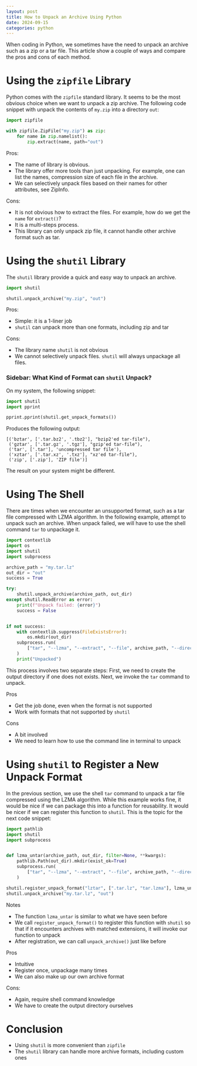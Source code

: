 ```yaml
---
layout: post
title: How to Unpack an Archive Using Python
date: 2024-09-15
categories: python
---
```


When coding in Python, we sometimes have the need to unpack an archive
such as a zip or a tar file. This article show a couple of ways and
compare the pros and cons of each method.

# Using the `zipfile` Library

Python comes with the `zipfile` standard library. It seems to be the
most obvious choice when we want to unpack a zip archive. The following
code snippet with unpack the contents of `my.zip` into a directory `out`:

```python
import zipfile

with zipfile.ZipFile("my.zip") as zip:
    for name in zip.namelist():
        zip.extract(name, path="out")
```

Pros:

* The name of library is obvious.
* The library offer more tools than just unpacking. For example, one can
  list the names, compression size of each file in the archive.
* We can selectively unpack files based on their names for other
  attributes, see ZipInfo.

Cons:

* It is not obvious how to extract the files. For example, how do we get
  the `name` for `extract()`?
* It is a multi-steps process.
* This library can only unpack zip file, it cannot handle other archive
  format such as tar.


# Using the `shutil` Library

The `shutil` library provide a quick and easy way to unpack an archive.

```python
import shutil

shutil.unpack_archive("my.zip", "out")
```

Pros:

* Simple: it is a 1-liner job
* `shutil` can unpack more than one formats, including zip and tar

Cons:

* The library name `shutil` is not obvious
* We cannot selectively unpack files. `shutil` will always unpackage all
  files.

### Sidebar: What Kind of Format can `shutil` Unpack?

On my system, the following snippet:

```python
import shutil
import pprint

pprint.pprint(shutil.get_unpack_formats())
```

Produces the following output:

```
[('bztar', ['.tar.bz2', '.tbz2'], "bzip2'ed tar-file"),
 ('gztar', ['.tar.gz', '.tgz'], "gzip'ed tar-file"),
 ('tar', ['.tar'], 'uncompressed tar file'),
 ('xztar', ['.tar.xz', '.txz'], "xz'ed tar-file"),
 ('zip', ['.zip'], 'ZIP file')]
```

The result on your system might be different.


# Using The Shell

There are times when we encounter an unsupported format, such as a tar
file compressed with LZMA algorithm. In the following example, attempt
to unpack such an archive. When unpack failed, we will have to use the
shell command `tar` to unpackage it.

```python
import contextlib
import os
import shutil
import subprocess

archive_path = "my.tar.lz"
out_dir = "out"
success = True

try:
    shutil.unpack_archive(archive_path, out_dir)
except shutil.ReadError as error:
    print(f"Unpack failed: {error}")
    success = False


if not success:
    with contextlib.suppress(FileExistsError):
        os.mkdir(out_dir)
    subprocess.run(
        ["tar", "--lzma", "--extract", "--file", archive_path, "--directory", out_dir]
    )
    print("Unpacked")
```

This process involves two separate steps: First, we need to create
the output directory if one does not exists. Next, we invoke the `tar`
command to unpack.

Pros

* Get the job done, even when the format is not supported
* Work with formats that not supported by `shutil`

Cons

* A bit involved
* We need to learn how to use the command line in terminal to unpack


# Using `shutil` to Register a New Unpack Format

In the previous section, we use the shell `tar` command to unpack
a tar file compressed using the LZMA algorithm. While this example
works fine, it would be nice if we can package this into a function
for reusability. It would be nicer if we can register this function to
`shutil`. This is the topic for the next code snippet:

```python
import pathlib
import shutil
import subprocess


def lzma_untar(archive_path, out_dir, filter=None, **kwargs):
    pathlib.Path(out_dir).mkdir(exist_ok=True)
    subprocess.run(
        ["tar", "--lzma", "--extract", "--file", archive_path, "--directory", out_dir],
    )

shutil.register_unpack_format("lztar", [".tar.lz", "tar.lzma"], lzma_untar, description="LZMA tar file")
shutil.unpack_archive("my.tar.lz", "out")
```

Notes

* The function `lzma_untar` is similar to what we have seen before
* We call `register_unpack_format()` to register this function with
  `shutil` so that if it encounters archives with matched extensions, it
  will invoke our function to unpack
* After registration, we can call `unpack_archive()` just like before

Pros

* Intuitive
* Register once, unpackage many times
* We can also make up our own archive format

Cons:

* Again, require shell command knowledge
* We have to create the output directory ourselves


# Conclusion

* Using `shutil` is more convenient than `zipfile`
* The `shutil` library can handle more archive formats, including custom
  ones
